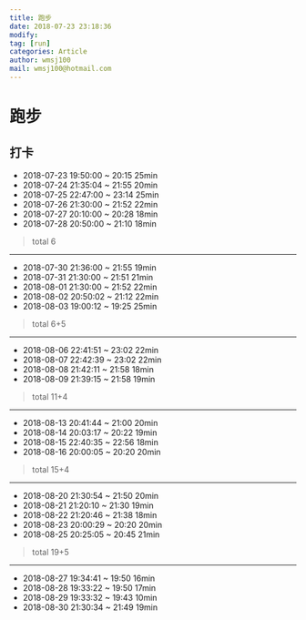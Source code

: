 ```yaml
---
title: 跑步
date: 2018-07-23 23:18:36	
modify: 
tag: [run]
categories: Article
author: wmsj100
mail: wmsj100@hotmail.com
---
```


# 跑步

## 打卡
- 2018-07-23 19:50:00 ~ 20:15  25min
- 2018-07-24 21:35:04 ~ 21:55  20min	
- 2018-07-25 22:47:00 ~ 23:14  25min
- 2018-07-26 21:30:00 ~ 21:52  22min
- 2018-07-27 20:10:00 ~ 20:28  18min
- 2018-07-28 20:50:00 ~ 21:10  18min
> total 6
--- 
- 2018-07-30 21:36:00 ~ 21:55  19min
- 2018-07-31 21:30:00 ~ 21:51  21min
- 2018-08-01 21:30:00 ~ 21:52  22min
- 2018-08-02 20:50:02 ~	21:12  22min
- 2018-08-03 19:00:12 ~ 19:25  25min
> total 6+5 
---
- 2018-08-06 22:41:51 ~ 23:02  22min
- 2018-08-07 22:42:39 ~ 23:02  22min
- 2018-08-08 21:42:11 ~ 21:58  18min	
- 2018-08-09 21:39:15 ~ 21:58  19min	
> total 11+4
---
- 2018-08-13 20:41:44 ~ 21:00  20min
- 2018-08-14 20:03:17 ~ 20:22  19min
- 2018-08-15 22:40:35 ~ 22:56  18min	
- 2018-08-16 20:00:05 ~ 20:20  20min
> total 15+4
---
- 2018-08-20 21:30:54 ~ 21:50  20min	
- 2018-08-21 21:20:10 ~ 21:30  19min
- 2018-08-22 21:20:46 ~ 21:38  18min
- 2018-08-23 20:00:29 ~ 20:20  20min	
- 2018-08-25 20:25:05 ~ 20:45  21min	
> total 19+5
---
- 2018-08-27 19:34:41 ~ 19:50  16min	
- 2018-08-28 19:33:22 ~	19:50  17min
- 2018-08-29 19:33:32 ~ 19:43  10min	
- 2018-08-30 21:30:34 ~ 21:49  19min	
